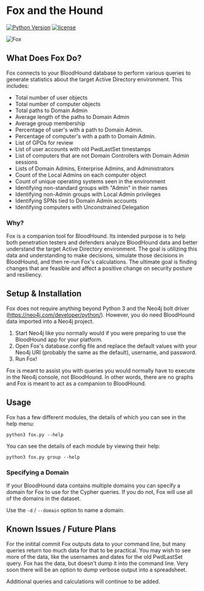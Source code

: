# Fox and the Hound

[![Python Version](https://img.shields.io/badge/Python-3.6-brightgreen.svg)]() [![license](https://img.shields.io/github/license/mashape/apistatus.svg)]()

![Fox](https://github.com/chrismaddalena/fox/raw/master/FoxAndTheHound.jpg)

## What Does Fox Do?

Fox connects to your BloodHound database to perform various queries to generate statistics about the target Active Directory environment. This includes:

* Total number of user objects
* Total number of computer objects
* Total paths to Domain Admin
* Average length of the paths to Domain Admin
* Average group membership
* Percentage of user's with a path to Domain Admin.
* Percentage of computer's with a path to Domain Admin.
* List of GPOs for review
* List of user accounts with old PwdLastSet timestamps
* List of computers that are not Domain Controllers with Domain Admin sessions
* Lists of Domain Admins, Enterprise Admins, and Administrators
* Count of the Local Admins on each computer object
* Count of unique operating systems seen in the environment
* Identifying non-standard groups with "Admin" in their names
* Identifying non-Admin groups with Local Admin privileges
* Identifying SPNs tied to Domain Admin accounts
* Identifying computers with Unconstrained Delegation

### Why?

Fox is a companion tool for BloodHound. Its intended purpose is to help both penetration testers and defenders analyze BloodHound data and better understand the target Active Directory environment. The goal is utilizing this data and understanding to make decisions, simulate those decisions in BloodHound, and then re-run Fox's calculations. The ultimate goal is finding changes that are feasible and affect a positive change on security posture and resiliency.

## Setup & Installation

Fox does not require anything beyond Python 3 and the Neo4j bolt driver (https://neo4j.com/developer/python/). However, you do need BloodHound data imported into a Neo4j project.

1. Start Neo4j like you normally would if you were preparing to use the BloodHound app for your platform.
2. Open Fox's database.config file and replace the default values with your Neo4j URI (probably the same as the default), username, and password.
3. Run Fox!

Fox is meant to assist you with queries you would normally have to execute in the Neo4j console, not BloodHound. In other words, there are no graphs and Fox is meant to act as a companion to BloodHound.

## Usage

Fox has a few different modules, the details of which you can see in the help menu:

`python3 fox.py --help`

You can see the details of each module by viewing their help:

`python3 fox.py group --help`

### Specifying a Domain

If your BloodHound data contains multiple domains you can specify a domain for Fox to use for the Cypher queries. If you do not, Fox will use all of the domains in the dataset.

Use the `-d` / `--domain` option to name a domain.

## Known Issues / Future Plans

For the initital commit Fox outputs data to your command line, but many queries return too much data for that to be practical. You may wish to see more of the data, like the usernames and dates for the old PwdLastSet query. Fox has the data, but doesn't dump it into the command line. Very soon there will be an option to dump verbose output into a spreadsheet.

Additional queries and calculations will continue to be added.
